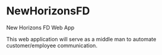 # NewHorizonsFD
New Horizons FD Web App

This web application will serve as a middle man to automate customer/employee communication. 

